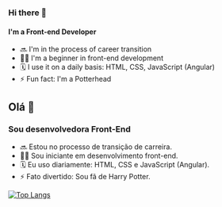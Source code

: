 ### Hi there 👋
#### I'm a Front-end Developer

- 🔜 I'm in the process of career transition
- 👩‍💻 I'm a beginner in front-end development
- 🗓 I use it on a daily basis: HTML, CSS, JavaScript (Angular)
- ⚡ Fun fact: I'm a Potterhead


##   Olá 👋
### Sou desenvolvedora Front-End

- 🔜 Estou no processo de transição de carreira.
- 👩‍💻 Sou iniciante em desenvolvimento front-end.
- 🗓 Eu uso diariamente: HTML, CSS e JavaScript (Angular).
- ⚡ Fato divertido: Sou fã de Harry Potter.


[![Top Langs](https://github-readme-stats.vercel.app/api/top-langs/?username=tarcillabarbosa&layout=donut)](https://github.com/tarcillabarbosa/github-readme-stats)
